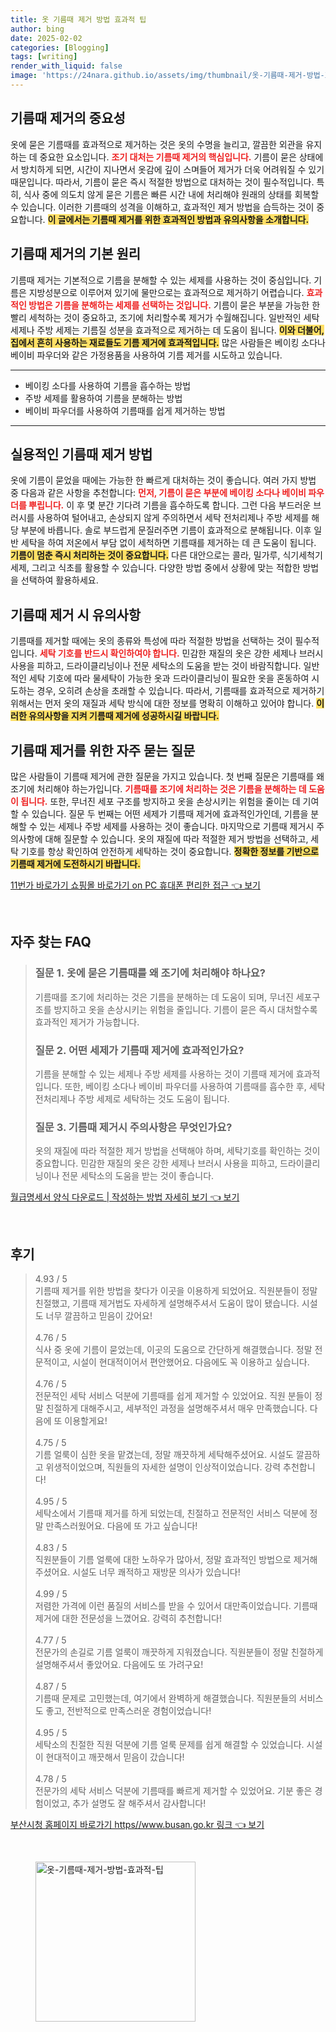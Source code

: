 ```yaml
---
title: 옷 기름때 제거 방법 효과적 팁
author: bing
date: 2025-02-02
categories: [Blogging]
tags: [writing]
render_with_liquid: false
image: 'https://24nara.github.io/assets/img/thumbnail/옷-기름때-제거-방법-효과적-팁.webp'
---
```



<h2 id='기름때_제거의_중요성'>기름때 제거의 중요성</h2>

<p>옷에 묻은 기름때를 효과적으로 제거하는 것은 옷의 수명을 늘리고, 깔끔한 외관을 유지하는 데 중요한 요소입니다. <b><span style="color: #ee2323;">조기 대처는 기름때 제거의 핵심입니다.</span></b> 기름이 묻은 상태에서 방치하게 되면, 시간이 지나면서 옷감에 깊이 스며들어 제거가 더욱 어려워질 수 있기 때문입니다. 따라서, 기름이 묻은 즉시 적절한 방법으로 대처하는 것이 필수적입니다. 특히, 식사 중에 의도치 않게 묻은 기름은 빠른 시간 내에 처리해야 원래의 상태를 회복할 수 있습니다. 이러한 기름때의 성격을 이해하고, 효과적인 제거 방법을 습득하는 것이 중요합니다. <b><span style="background-color: #ffe066;">이 글에서는 기름때 제거를 위한 효과적인 방법과 유의사항을 소개합니다.</span></b></p>

<h2 id='기름때_제거의_기본원리'>기름때 제거의 기본 원리</h2>

<p>기름때 제거는 기본적으로 기름을 분해할 수 있는 세제를 사용하는 것이 중심입니다. 기름은 지방성분으로 이루어져 있기에 물만으로는 효과적으로 제거하기 어렵습니다. <b><span style="color: #ee2323;">효과적인 방법은 기름을 분해하는 세제를 선택하는 것입니다.</span></b> 기름이 묻은 부분을 가능한 한 빨리 세척하는 것이 중요하고, 조기에 처리할수록 제거가 수월해집니다. 일반적인 세탁 세제나 주방 세제는 기름질 성분을 효과적으로 제거하는 데 도움이 됩니다. <b><span style="background-color: #ffe066;">이와 더불어, 집에서 흔히 사용하는 재료들도 기름 제거에 효과적입니다.</span></b> 많은 사람들은 베이킹 소다나 베이비 파우더와 같은 가정용품을 사용하여 기름 제거를 시도하고 있습니다.</p>

<hr />

<ul>
    <li>베이킹 소다를 사용하여 기름을 흡수하는 방법</li>
    <li>주방 세제를 활용하여 기름을 분해하는 방법</li>
    <li>베이비 파우더를 사용하여 기름때를 쉽게 제거하는 방법</li>
</ul>

<hr />

<h2 id='실용적인_기름때_제거_방법'>실용적인 기름때 제거 방법</h2>

<p>옷에 기름이 묻었을 때에는 가능한 한 빠르게 대처하는 것이 좋습니다. 여러 가지 방법 중 다음과 같은 사항을 추천합니다: <b><span style="color: #ee2323;">먼저, 기름이 묻은 부분에 베이킹 소다나 베이비 파우더를 뿌립니다.</span></b> 이 후 몇 분간 기다려 기름을 흡수하도록 합니다. 그런 다음 부드러운 브러시를 사용하여 털어내고, 손상되지 않게 주의하면서 세탁 전처리제나 주방 세제를 해당 부분에 바릅니다. 솔로 부드럽게 문질러주면 기름이 효과적으로 분해됩니다. 이후 일반 세탁을 하여 저온에서 부담 없이 세척하면 기름때를 제거하는 데 큰 도움이 됩니다. <b><span style="background-color: #ffe066;">기름이 멈춘 즉시 처리하는 것이 중요합니다.</span></b> 다른 대안으로는 콜라, 밀가루, 식기세척기 세제, 그리고 식초를 활용할 수 있습니다. 다양한 방법 중에서 상황에 맞는 적합한 방법을 선택하여 활용하세요.</p>

<h2 id='기름때_제거시_유의사항'>기름때 제거 시 유의사항</h2>

<p>기름때를 제거할 때에는 옷의 종류와 특성에 따라 적절한 방법을 선택하는 것이 필수적입니다. <b><span style="color: #ee2323;">세탁 기호를 반드시 확인하여야 합니다.</span></b> 민감한 재질의 옷은 강한 세제나 브러시 사용을 피하고, 드라이클리닝이나 전문 세탁소의 도움을 받는 것이 바람직합니다. 일반적인 세탁 기호에 따라 물세탁이 가능한 옷과 드라이클리닝이 필요한 옷을 혼동하여 시도하는 경우, 오히려 손상을 초래할 수 있습니다. 따라서, 기름때를 효과적으로 제거하기 위해서는 먼저 옷의 재질과 세탁 방식에 대한 정보를 명확히 이해하고 있어야 합니다. <b><span style="background-color: #ffe066;">이러한 유의사항을 지켜 기름때 제거에 성공하시길 바랍니다.</span></b></p>

<h2 id='기름때_제거를_위한_자주_묻는_질문'>기름때 제거를 위한 자주 묻는 질문</h2>

<p>많은 사람들이 기름때 제거에 관한 질문을 가지고 있습니다. 첫 번째 질문은 기름때를 왜 조기에 처리해야 하는가입니다. <b><span style="color: #ee2323;">기름때를 조기에 처리하는 것은 기름을 분해하는 데 도움이 됩니다.</span></b> 또한, 무너진 세포 구조를 방지하고 옷을 손상시키는 위험을 줄이는 데 기여할 수 있습니다. 질문 두 번째는 어떤 세제가 기름때 제거에 효과적인가인데, 기름을 분해할 수 있는 세제나 주방 세제를 사용하는 것이 좋습니다. 마지막으로 기름때 제거시 주의사항에 대해 질문할 수 있습니다. 옷의 재질에 따라 적절한 제거 방법을 선택하고, 세탁 기호를 항상 확인하여 안전하게 세탁하는 것이 중요합니다. <b><span style="background-color: #ffe066;">정확한 정보를 기반으로 기름때 제거에 도전하시기 바랍니다.</span></b></p>


<p><a class="click-button" title="11번가 바로가기 쇼핑몰 바로가기 on PC 휴대폰 편리한 접근" href="https://24nara.github.io/posts/11%EB%B2%88%EA%B0%80-%EB%B0%94%EB%A1%9C%EA%B0%80%EA%B8%B0-%EC%87%BC%ED%95%91%EB%AA%B0-%EB%B0%94%EB%A1%9C%EA%B0%80%EA%B8%B0-on-PC-%ED%9C%B4%EB%8C%80%ED%8F%B0-%ED%8E%B8%EB%A6%AC%ED%95%9C-%EC%A0%91%EA%B7%BC/" rel="dofollow">11번가 바로가기 쇼핑몰 바로가기 on PC 휴대폰 편리한 접근 👈 보기</a></p><br>
<h2 id='자주_찾는_FAQ'>자주 찾는 FAQ</h2>
<div itemscope="" itemtype="https://schema.org/FAQPage"> 
<blockquote> 
<div itemscope="" itemprop="mainEntity" itemtype="https://schema.org/Question"> 
<h3 itemprop="name">질문 1. 옷에 묻은 기름때를 왜 조기에 처리해야 하나요?</h3> 
<div itemscope="" itemprop="acceptedAnswer" itemtype="https://schema.org/Answer"> 
<span itemprop="text"> 
<p>기름때를 조기에 처리하는 것은 기름을 분해하는 데 도움이 되며, 무너진 세포구조를 방지하고 옷을 손상시키는 위험을 줄입니다. 기름이 묻은 즉시 대처할수록 효과적인 제거가 가능합니다.</p> 
</span> 
</div> 
</div> 

<div itemscope="" itemprop="mainEntity" itemtype="https://schema.org/Question"> 
<h3 itemprop="name">질문 2. 어떤 세제가 기름때 제거에 효과적인가요?</h3> 
<div itemscope="" itemprop="acceptedAnswer" itemtype="https://schema.org/Answer"> 
<span itemprop="text"> 
<p>기름을 분해할 수 있는 세제나 주방 세제를 사용하는 것이 기름때 제거에 효과적입니다. 또한, 베이킹 소다나 베이비 파우더를 사용하여 기름때를 흡수한 후, 세탁 전처리제나 주방 세제로 세탁하는 것도 도움이 됩니다.</p> 
</span> 
</div> 
</div> 

<div itemscope="" itemprop="mainEntity" itemtype="https://schema.org/Question"> 
<h3 itemprop="name">질문 3. 기름때 제거시 주의사항은 무엇인가요?</h3> 
<div itemscope="" itemprop="acceptedAnswer" itemtype="https://schema.org/Answer"> 
<span itemprop="text"> 
<p>옷의 재질에 따라 적절한 제거 방법을 선택해야 하며, 세탁기호를 확인하는 것이 중요합니다. 민감한 재질의 옷은 강한 세제나 브러시 사용을 피하고, 드라이클리닝이나 전문 세탁소의 도움을 받는 것이 좋습니다.</p> 
</span> 
</div> 
</div> 
</blockquote> 
</div>
<p><a class="click-button" title="월급명세서 양식 다운로드 | 작성하는 방법 자세히 보기" href="https://24nara.github.io/posts/%EC%9B%94%EA%B8%89%EB%AA%85%EC%84%B8%EC%84%9C-%EC%96%91%EC%8B%9D-%EB%8B%A4%EC%9A%B4%EB%A1%9C%EB%93%9C-%EC%9E%91%EC%84%B1%ED%95%98%EB%8A%94-%EB%B0%A9%EB%B2%95-%EC%9E%90%EC%84%B8%ED%9E%88-%EB%B3%B4%EA%B8%B0/" rel="dofollow">월급명세서 양식 다운로드 | 작성하는 방법 자세히 보기 👈 보기</a></p><br>
<h2 id='후기'>후기</h2>
<div itemscope itemtype="https://schema.org/Product">
  <blockquote>
  <div itemprop="review" itemscope itemtype="https://schema.org/Review">
      <div itemprop="reviewRating" itemscope itemtype="https://schema.org/Rating"> <span itemprop="ratingValue">4.93</span> / <span itemprop="bestRating">5</span> </div>
      <span itemprop="reviewBody">기름때 제거를 위한 방법을 찾다가 이곳을 이용하게 되었어요. 직원분들이 정말 친절했고, 기름때 제거법도 자세하게 설명해주셔서 도움이 많이 됐습니다. 시설도 너무 깔끔하고 믿음이 갔어요!</span>
  </div>
  <br>
  <div itemprop="review" itemscope itemtype="https://schema.org/Review">
      <div itemprop="reviewRating" itemscope itemtype="https://schema.org/Rating"> <span itemprop="ratingValue">4.76</span> / <span itemprop="bestRating">5</span> </div>
      <span itemprop="reviewBody">식사 중 옷에 기름이 묻었는데, 이곳의 도움으로 간단하게 해결했습니다. 정말 전문적이고, 시설이 현대적이어서 편안했어요. 다음에도 꼭 이용하고 싶습니다.</span>
  </div>
  <br>
  <div itemprop="review" itemscope itemtype="https://schema.org/Review">
      <div itemprop="reviewRating" itemscope itemtype="https://schema.org/Rating"> <span itemprop="ratingValue">4.76</span> / <span itemprop="bestRating">5</span> </div>
      <span itemprop="reviewBody">전문적인 세탁 서비스 덕분에 기름때를 쉽게 제거할 수 있었어요. 직원 분들이 정말 친절하게 대해주시고, 세부적인 과정을 설명해주셔서 매우 만족했습니다. 다음에 또 이용할게요!</span>
  </div>
  <br>
  <div itemprop="review" itemscope itemtype="https://schema.org/Review">
      <div itemprop="reviewRating" itemscope itemtype="https://schema.org/Rating"> <span itemprop="ratingValue">4.75</span> / <span itemprop="bestRating">5</span> </div>
      <span itemprop="reviewBody">기름 얼룩이 심한 옷을 맡겼는데, 정말 깨끗하게 세탁해주셨어요. 시설도 깔끔하고 위생적이었으며, 직원들의 자세한 설명이 인상적이었습니다. 강력 추천합니다!</span>
  </div>
  <br>
  <div itemprop="review" itemscope itemtype="https://schema.org/Review">
      <div itemprop="reviewRating" itemscope itemtype="https://schema.org/Rating"> <span itemprop="ratingValue">4.95</span> / <span itemprop="bestRating">5</span> </div>
      <span itemprop="reviewBody">세탁소에서 기름때 제거를 하게 되었는데, 친절하고 전문적인 서비스 덕분에 정말 만족스러웠어요. 다음에 또 가고 싶습니다!</span>
  </div>
  <br>
  <div itemprop="review" itemscope itemtype="https://schema.org/Review">
      <div itemprop="reviewRating" itemscope itemtype="https://schema.org/Rating"> <span itemprop="ratingValue">4.83</span> / <span itemprop="bestRating">5</span> </div>
      <span itemprop="reviewBody">직원분들이 기름 얼룩에 대한 노하우가 많아서, 정말 효과적인 방법으로 제거해 주셨어요. 시설도 너무 쾌적하고 재방문 의사가 있습니다!</span>
  </div>
  <br>
  <div itemprop="review" itemscope itemtype="https://schema.org/Review">
      <div itemprop="reviewRating" itemscope itemtype="https://schema.org/Rating"> <span itemprop="ratingValue">4.99</span> / <span itemprop="bestRating">5</span> </div>
      <span itemprop="reviewBody">저렴한 가격에 이런 품질의 서비스를 받을 수 있어서 대만족이었습니다. 기름때 제거에 대한 전문성을 느꼈어요. 강력히 추천합니다!</span>
  </div>
  <br>
  <div itemprop="review" itemscope itemtype="https://schema.org/Review">
      <div itemprop="reviewRating" itemscope itemtype="https://schema.org/Rating"> <span itemprop="ratingValue">4.77</span> / <span itemprop="bestRating">5</span> </div>
      <span itemprop="reviewBody">전문가의 손길로 기름 얼룩이  깨끗하게 지워졌습니다. 직원분들이 정말 친절하게 설명해주셔서 좋았어요. 다음에도 또 가려구요!</span>
  </div>
  <br>
  <div itemprop="review" itemscope itemtype="https://schema.org/Review">
      <div itemprop="reviewRating" itemscope itemtype="https://schema.org/Rating"> <span itemprop="ratingValue">4.87</span> / <span itemprop="bestRating">5</span> </div>
      <span itemprop="reviewBody">기름때 문제로 고민했는데, 여기에서 완벽하게 해결했습니다. 직원분들의 서비스도 좋고, 전반적으로 만족스러운 경험이었습니다!</span>
  </div>
  <br>
  <div itemprop="review" itemscope itemtype="https://schema.org/Review">
      <div itemprop="reviewRating" itemscope itemtype="https://schema.org/Rating"> <span itemprop="ratingValue">4.95</span> / <span itemprop="bestRating">5</span> </div>
      <span itemprop="reviewBody">세탁소의 친절한 직원 덕분에 기름 얼룩 문제를 쉽게 해결할 수 있었습니다. 시설이 현대적이고 깨끗해서 믿음이 갔습니다!</span>
  </div>
  <br>
  <div itemprop="review" itemscope itemtype="https://schema.org/Review">
      <div itemprop="reviewRating" itemscope itemtype="https://schema.org/Rating"> <span itemprop="ratingValue">4.78</span> / <span itemprop="bestRating">5</span> </div>
      <span itemprop="reviewBody">전문가의 세탁 서비스 덕분에 기름때를 빠르게 제거할 수 있었어요. 기분 좋은 경험이었고, 추가 설명도 잘 해주셔서 감사합니다!</span>
  </div>
  </blockquote>
</div>
<p><a class="click-button" title="부산시청 홈페이지 바로가기 https//www.busan.go.kr 링크" href="https://24nara.github.io/posts/%EB%B6%80%EC%82%B0%EC%8B%9C%EC%B2%AD-%ED%99%88%ED%8E%98%EC%9D%B4%EC%A7%80-%EB%B0%94%EB%A1%9C%EA%B0%80%EA%B8%B0-httpswww.busan.go.kr-%EB%A7%81%ED%81%AC/" rel="dofollow">부산시청 홈페이지 바로가기 https//www.busan.go.kr 링크 👈 보기</a></p><br>
<figure class="image"><img src="https://24nara.github.io/assets/img/thumbnail/옷-기름때-제거-방법-효과적-팁.webp" alt="옷-기름때-제거-방법-효과적-팁" width="256" height="256"></figure>